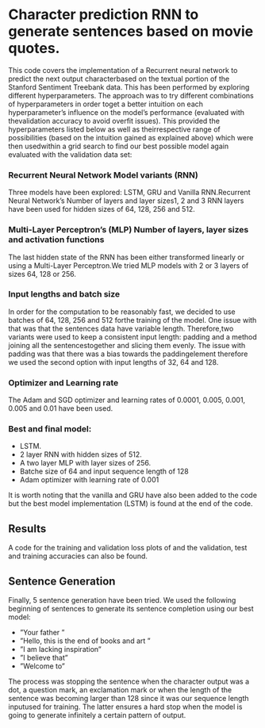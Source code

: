 # Character prediction RNN to generate sentences based on movie quotes.
This code covers the implementation of a Recurrent neural network to predict the next output characterbased on the textual portion of the Stanford Sentiment Treebank data.  This has been performed by exploring different hyperparameters.  The approach was to try different combinations of hyperparameters in order toget a better intuition on each hyperparameter’s influence on the model’s performance (evaluated with thevalidation accuracy to avoid overfit issues).  This provided the hyperparameters listed below as well as theirrespective range of possibilities (based on the intuition gained as explained above) which were then usedwithin a grid search to find our best possible model again evaluated with the validation data set:

### Recurrent Neural Network Model variants (RNN)
Three models have been explored:  LSTM, GRU and Vanilla RNN.Recurrent Neural Network’s Number of layers and layer sizes1, 2 and 3 RNN layers have been used for hidden sizes of 64, 128, 256 and 512.

### Multi-Layer Perceptron’s (MLP) Number of layers, layer sizes and activation functions
The last hidden state of the RNN has been either transformed linearly or using a Multi-Layer Perceptron.We tried MLP models with 2 or 3 layers of sizes 64, 128 or 256.

### Input lengths and batch size
In order for the computation to be reasonably fast, we decided to use batches of 64, 128, 256 and 512 forthe training of the model.  One issue with that was that the sentences data have variable length.  Therefore,two variants were used to keep a consistent input length:  padding and a method joining all the sentencestogether and slicing them evenly.  The issue with padding was that there was a bias towards the paddingelement therefore we used the second option with input lengths of 32, 64 and 128.

### Optimizer and Learning rate
The Adam and SGD optimizer and learning rates of 0.0001, 0.005, 0.001, 0.005 and 0.01 have been used.

### Best and final model:

- LSTM.
- 2 layer RNN with hidden sizes of 512.
- A two layer MLP with layer sizes of 256.
- Batche size of 64 and input sequence length of 128
- Adam optimizer with learning rate of 0.001

It is worth noting that the vanilla and GRU have also been added to the code but the best model implementation (LSTM) is found at the end of the code.  

## Results
A code for the training and validation loss plots of and the validation, test and training accuracies can also be found.

## Sentence Generation
Finally, 5 sentence generation have been tried. We used the following beginning of sentences to generate its sentence completion using our best model:
- ”Your father ”
- ”Hello, this is the end of books and art ”
- ”I am lacking inspiration”
- ”I believe that”
- ”Welcome to”

The process was stopping the sentence when the character output was a dot, a question mark, an exclamation mark or when the length of the sentence was becoming larger than 128 since it was our sequence length inputused for training.  The latter ensures a hard stop when the model is going to generate infinitely a certain pattern of output.
